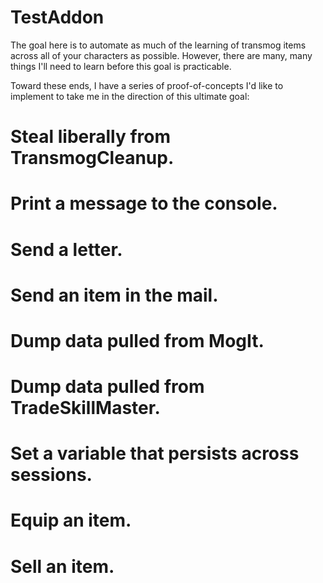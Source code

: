 # TestAddon

The goal here is to automate as much of the learning of transmog items across all of your characters as possible.  However, there are many, many things I'll need to learn before this goal is practicable.

Toward these ends, I have a series of proof-of-concepts I'd like to implement to take me in the direction of this ultimate goal:

# Steal liberally from TransmogCleanup.
# Print a message to the console.
# Send a letter.
# Send an item in the mail.
# Dump data pulled from MogIt.
# Dump data pulled from TradeSkillMaster.
# Set a variable that persists across sessions.
# Equip an item.
# Sell an item.